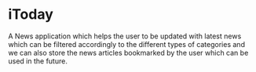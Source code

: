 # iToday

A News application which helps the user to be updated with latest news which can be filtered accordingly to the different types of categories and we can also store the news articles bookmarked by the user which can be used in the future.
